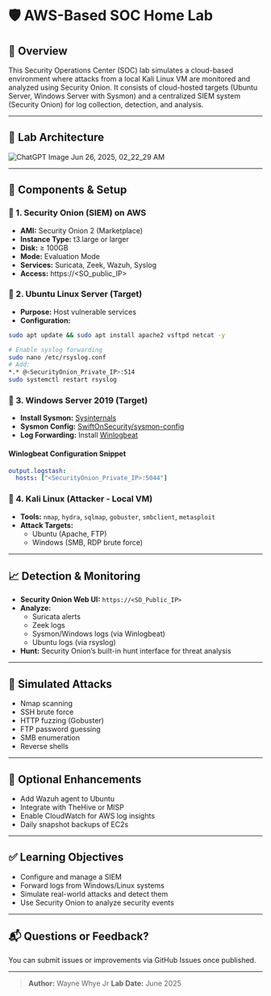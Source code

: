 # 🛡️ AWS-Based SOC Home Lab

## 🎯 Overview
This Security Operations Center (SOC) lab simulates a cloud-based environment where attacks from a local Kali Linux VM are monitored and analyzed using Security Onion. It consists of cloud-hosted targets (Ubuntu Server, Windows Server with Sysmon) and a centralized SIEM system (Security Onion) for log collection, detection, and analysis.

---

## 🧱 Lab Architecture

![ChatGPT Image Jun 26, 2025, 02_22_29 AM](https://github.com/user-attachments/assets/cca33d6e-d716-4ce3-96e3-cbf9e9f6ade3)


---

## 🔧 Components & Setup

### 🔹 1. Security Onion (SIEM) on AWS
- **AMI:** Security Onion 2 (Marketplace)
- **Instance Type:** t3.large or larger
- **Disk:** ≥ 100GB
- **Mode:** Evaluation Mode
- **Services:** Suricata, Zeek, Wazuh, Syslog
- **Access:** https://<SO_public_IP>

### 🔹 2. Ubuntu Linux Server (Target)
- **Purpose:** Host vulnerable services
- **Configuration:**
```bash
sudo apt update && sudo apt install apache2 vsftpd netcat -y

# Enable syslog forwarding
sudo nano /etc/rsyslog.conf
# Add:
*.* @<SecurityOnion_Private_IP>:514
sudo systemctl restart rsyslog
```

### 🔹 3. Windows Server 2019 (Target)
- **Install Sysmon:** [Sysinternals](https://learn.microsoft.com/en-us/sysinternals/downloads/sysmon)
- **Sysmon Config:** [SwiftOnSecurity/sysmon-config](https://github.com/SwiftOnSecurity/sysmon-config)
- **Log Forwarding:** Install [Winlogbeat](https://www.elastic.co/guide/en/beats/winlogbeat/current/index.html)

#### Winlogbeat Configuration Snippet
```yaml
output.logstash:
  hosts: ["<SecurityOnion_Private_IP>:5044"]
```

### 🔹 4. Kali Linux (Attacker - Local VM)
- **Tools:** `nmap`, `hydra`, `sqlmap`, `gobuster`, `smbclient`, `metasploit`
- **Attack Targets:**
  - Ubuntu (Apache, FTP)
  - Windows (SMB, RDP brute force)

---

## 📈 Detection & Monitoring
- **Security Onion Web UI:** `https://<SO_Public_IP>`
- **Analyze:**
  - Suricata alerts
  - Zeek logs
  - Sysmon/Windows logs (via Winlogbeat)
  - Ubuntu logs (via rsyslog)
- **Hunt:** Security Onion’s built-in hunt interface for threat analysis

---

## 🧪 Simulated Attacks
- Nmap scanning
- SSH brute force
- HTTP fuzzing (Gobuster)
- FTP password guessing
- SMB enumeration
- Reverse shells

---

## 🔐 Optional Enhancements
- Add Wazuh agent to Ubuntu
- Integrate with TheHive or MISP
- Enable CloudWatch for AWS log insights
- Daily snapshot backups of EC2s

---

## ✅ Learning Objectives
- Configure and manage a SIEM
- Forward logs from Windows/Linux systems
- Simulate real-world attacks and detect them
- Use Security Onion to analyze security events

---

## 📬 Questions or Feedback?
You can submit issues or improvements via GitHub Issues once published.

---

> **Author:** Wayne Whye Jr 
> **Lab Date:** June 2025
